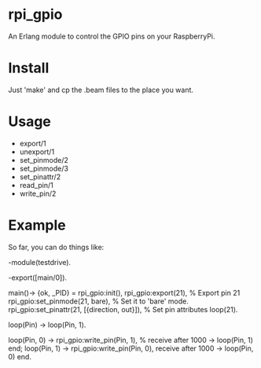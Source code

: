 rpi_gpio
========
An Erlang module to control the GPIO pins on your RaspberryPi.

Install
=======
Just 'make' and cp the .beam files to the place you want.

Usage
=====
- export/1
- unexport/1
- set_pinmode/2
- set_pinmode/3
- set_pinattr/2
- read_pin/1
- write_pin/2


Example
=======
So far, you can do things like:

  -module(testdrive).

  -export([main/0]).

  main()->
    {ok, _PID} = rpi_gpio:init(),
    rpi_gpio:export(21),	% Export pin 21
    rpi_gpio:set_pinmode(21, bare),	% Set it to 'bare' mode.
    rpi_gpio:set_pinattr(21, [{direction, out}]),	% Set pin attributes
    loop(21).

  loop(Pin) ->
    loop(Pin, 1).

  loop(Pin, 0) ->
    rpi_gpio:write_pin(Pin, 1),	% 
    receive
    after 1000 ->
      loop(Pin, 1)
    end;
  loop(Pin, 1) ->
    rpi_gpio:write_pin(Pin, 0),
    receive
    after 1000 ->
      loop(Pin, 0)
    end.

